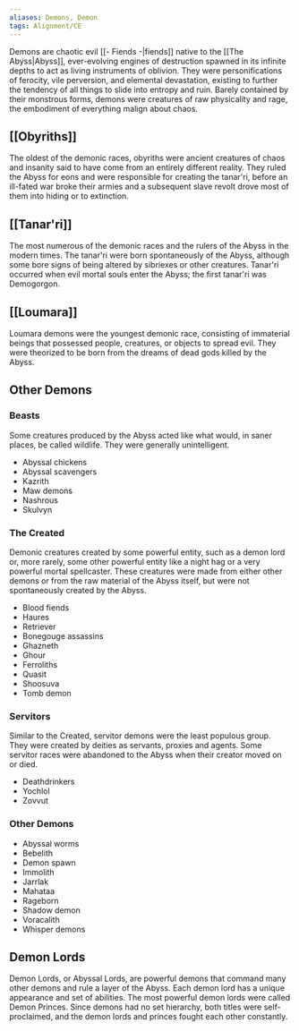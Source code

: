 ```yaml
---
aliases: Demons, Demon
tags: Alignment/CE
---
```

Demons are chaotic evil [[- Fiends -|fiends]] native to the [[The Abyss|Abyss]], ever-evolving engines of destruction spawned in its infinite depths to act as living instruments of oblivion. They were personifications of ferocity, vile perversion, and elemental devastation, existing to further the tendency of all things to slide into entropy and ruin. Barely contained by their monstrous forms, demons were creatures of raw physicality and rage, the embodiment of everything malign about chaos.
## [[Obyriths]]
The oldest of the demonic races, obyriths were ancient creatures of chaos and insanity said to have come from an entirely different reality. They ruled the Abyss for eons and were responsible for creating the tanar'ri, before an ill-fated war broke their armies and a subsequent slave revolt drove most of them into hiding or to extinction.
## [[Tanar'ri]]
The most numerous of the demonic races and the rulers of the Abyss in the modern times. The tanar'ri were born spontaneously of the Abyss, although some bore signs of being altered by sibriexes or other creatures. Tanar'ri occurred when evil mortal souls enter the Abyss; the first tanar'ri was Demogorgon.
## [[Loumara]]
Loumara demons were the youngest demonic race, consisting of immaterial beings that possessed people, creatures, or objects to spread evil. They were theorized to be born from the dreams of dead gods killed by the Abyss.
## Other Demons
### Beasts
Some creatures produced by the Abyss acted like what would, in saner places, be called wildlife. They were generally unintelligent.
- Abyssal chickens
- Abyssal scavengers
- Kazrith
- Maw demons
- Nashrous
- Skulvyn
### The Created
Demonic creatures created by some powerful entity, such as a demon lord or, more rarely, some other powerful entity like a night hag or a very powerful mortal spellcaster. These creatures were made from either other demons or from the raw material of the Abyss itself, but were not spontaneously created by the Abyss. 
- Blood fiends
- Haures
- Retriever
- Bonegouge assassins
- Ghazneth
- Ghour
- Ferroliths
- Quasit
- Shoosuva
- Tomb demon
### Servitors
Similar to the Created, servitor demons were the least populous group. They were created by deities as servants, proxies and agents. Some servitor races were abandoned to the Abyss when their creator moved on or died.
- Deathdrinkers
- Yochlol
- Zovvut
### Other Demons
- Abyssal worms
- Bebelith
- Demon spawn
- Immolith
- Jarrlak
- Mahataa
- Rageborn
- Shadow demon
- Voracalith
- Whisper demons
## Demon Lords
Demon Lords, or Abyssal Lords, are powerful demons that command many other demons and rule a layer of the Abyss. Each demon lord has a unique appearance and set of abilities. The most powerful demon lords were called Demon Princes. Since demons had no set hierarchy, both titles were self-proclaimed, and the demon lords and princes fought each other constantly.